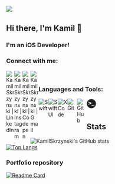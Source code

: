 ![](https://badges.pufler.dev/visits/KamilSkrzynski/KamilSkrzynski?color=black&logo=github)

## Hi there, I'm Kamil 👋

### I'm an iOS Developer!


### Connect with me:

[<img align="left" alt="Kamil Skrzynski | LinkedIn" width="22px" src="https://cdn.jsdelivr.net/npm/simple-icons@v3/icons/linkedin.svg" />][linkedin]
[<img align="left" alt="Kamil Skrzynski | Instagram" width="22px" src="https://cdn.jsdelivr.net/npm/simple-icons@v3/icons/instagram.svg" />][instagram]
[<img align="left" alt="Kamil Skrzynski | Codepen" width="22px" src="https://cdn.jsdelivr.net/npm/simple-icons@3.6.0/icons/codepen.svg" />][Codepen]
[<img align="left" alt="Kamil Skrzynski | Gmail" width="22px" src="https://cdn.jsdelivr.net/npm/simple-icons@3.6.0/icons/gmail.svg" />][Gmail]
<br />

### Languages and Tools:
<img align="left" alt="Swift" width="26px" src="https://user-images.githubusercontent.com/56888971/113316669-e6722e80-930e-11eb-9b20-34cc1ae3de42.png" />
<img align="left" alt="SwiftUI" width="26px" src="https://user-images.githubusercontent.com/56888971/113316639-dfe3b700-930e-11eb-8b41-2530d52d1ce8.png" />
<img align="left" alt="XCode" width="26px" src="https://user-images.githubusercontent.com/56888971/113316679-e8d48880-930e-11eb-80d4-fd25779c3fce.png" />
<img align="left" alt="Git" width="26px" src="https://user-images.githubusercontent.com/56888971/113316664-e5410180-930e-11eb-9185-ada9c1a15373.png" />
<img align="left" alt="GitHub" width="26px" src="https://user-images.githubusercontent.com/56888971/113318385-b4fa6280-9310-11eb-890c-08da68d742db.png" />
<img align="left" alt="Terminal" width="26px" src="https://raw.githubusercontent.com/github/explore/80688e429a7d4ef2fca1e82350fe8e3517d3494d/topics/terminal/terminal.png" />

<br />
<br />


[instagram]: https://instagram.com/kamil.skrzynski
[linkedin]: https://www.linkedin.com/in/kamil-skrzy%C5%84ski-107063195/
[Codepen]: https://codepen.io/kamilskrzynski/pens/public/
[Gmail]: mailto:kamilskrzynski95@gmail.com?subject=[GitHub]%20KamilSkrzynski

## Stats
![KamilSkrzynski's GitHub stats](https://github-readme-stats.vercel.app/api?username=KamilSkrzynski&theme=dark&show_icons=true) <br />
[![Top Langs](https://github-readme-stats.vercel.app/api/top-langs/?username=KamilSkrzynski&theme=dark)](https://github.com/KamilSkrzynski/KamilSkrzynski)

### Portfolio repository
[![Readme Card](https://github-readme-stats.vercel.app/api/pin/?username=kamilskrzynski&show_owner=true&theme=dark&repo=portfolio-apps)](https://github.com/kamilskrzynski/portfolio-apps)
